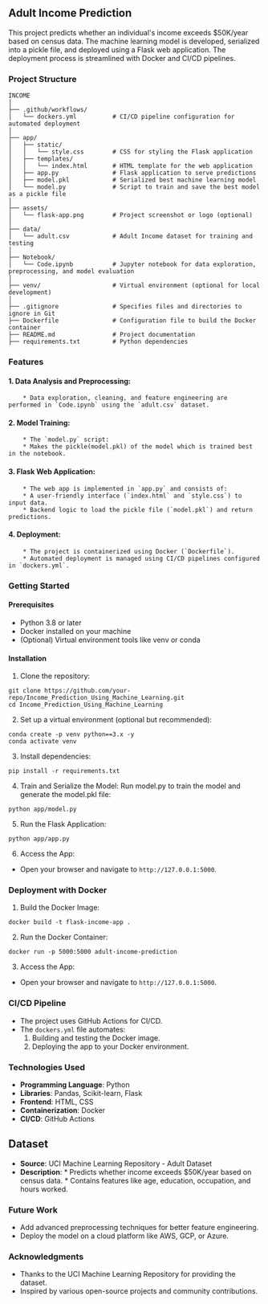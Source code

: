 ## Adult Income Prediction
This project predicts whether an individual's income exceeds $50K/year based on census data. The machine learning model is developed, serialized into a pickle file, and deployed using a Flask web application. The deployment process is streamlined with Docker and CI/CD pipelines.

### Project Structure
```
INCOME
│
├── .github/workflows/
│   └── dockers.yml          # CI/CD pipeline configuration for automated deployment
│
├── app/
│   ├── static/
│   │   └── style.css        # CSS for styling the Flask application
│   ├── templates/
│   │   └── index.html       # HTML template for the web application
│   ├── app.py               # Flask application to serve predictions
│   ├── model.pkl            # Serialized best machine learning model
│   └── model.py             # Script to train and save the best model as a pickle file
│
├── assets/
│   └── flask-app.png        # Project screenshot or logo (optional)
│
├── data/
│   └── adult.csv            # Adult Income dataset for training and testing
│
├── Notebook/
│   └── Code.ipynb           # Jupyter notebook for data exploration, preprocessing, and model evaluation
│
├── venv/                    # Virtual environment (optional for local development)
│
├── .gitignore               # Specifies files and directories to ignore in Git
├── Dockerfile               # Configuration file to build the Docker container
├── README.md                # Project documentation
├── requirements.txt         # Python dependencies
```


### Features
#### 1. Data Analysis and Preprocessing:
        * Data exploration, cleaning, and feature engineering are performed in `Code.ipynb` using the `adult.csv` dataset.

#### 2. Model Training:
        * The `model.py` script: 
        * Makes the pickle(model.pkl) of the model which is trained best in the notebook.

#### 3. Flask Web Application:
        * The web app is implemented in `app.py` and consists of:
        * A user-friendly interface (`index.html` and `style.css`) to input data.    
        * Backend logic to load the pickle file (`model.pkl`) and return predictions.  

#### 4. Deployment:
        * The project is containerized using Docker (`Dockerfile`). 
        * Automated deployment is managed using CI/CD pipelines configured in `dockers.yml`.  


### Getting Started
#### Prerequisites
* Python 3.8 or later
* Docker installed on your machine
* (Optional) Virtual environment tools like venv or conda           

#### Installation
1. Clone the repository:
```
git clone https://github.com/your-repo/Income_Prediction_Using_Machine_Learning.git
cd Income_Prediction_Using_Machine_Learning
```
2. Set up a virtual environment (optional but recommended):
```
conda create -p venv python==3.x -y
conda activate venv
```
3. Install dependencies:
```
pip install -r requirements.txt
```
4. Train and Serialize the Model:
Run model.py to train the model and generate the model.pkl file:
```
python app/model.py
```
5. Run the Flask Application:
```
python app/app.py
```
6. Access the App:
* Open your browser and navigate to `http://127.0.0.1:5000`.


### Deployment with Docker
1. Build the Docker Image:
```
docker build -t flask-income-app .
```
2. Run the Docker Container:
```
docker run -p 5000:5000 adult-income-prediction
```
3. Access the App:
* Open your browser and navigate to `http://127.0.0.1:5000`.


### CI/CD Pipeline
* The project uses GitHub Actions for CI/CD.
* The `dockers.yml` file automates:
   1. Building and testing the Docker image.
   2. Deploying the app to your Docker environment.


### Technologies Used
* **Programming Language**: Python
* **Libraries**: Pandas, Scikit-learn, Flask
* **Frontend**: HTML, CSS
* **Containerization**: Docker
* **CI/CD**: GitHub Actions

## Dataset
* **Source**: UCI Machine Learning Repository - Adult Dataset
* **Description**:
       * Predicts whether income exceeds $50K/year based on census data.
       * Contains features like age, education, occupation, and hours worked.


### Future Work
* Add advanced preprocessing techniques for better feature engineering.
* Deploy the model on a cloud platform like AWS, GCP, or Azure.


### Acknowledgments
* Thanks to the UCI Machine Learning Repository for providing the dataset.
* Inspired by various open-source projects and community contributions.